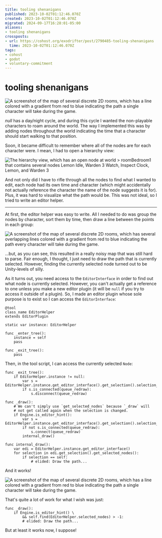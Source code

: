 ```yaml
---
title: tooling shenanigans
published: 2023-10-02T01:12:46.070Z
created: 2023-10-02T01:12:46.070Z
migrated: 2024-09-17T16:28:01-05:00
aliases:
- tooling shenanigans
crossposts:
- url: https://cohost.org/exodrifter/post/2790485-tooling-shenanigans
  time: 2023-10-02T01:12:46.070Z
tags:
- cohost
- godot
- voluntary-commitment
---
```


# tooling shenanigans

![A screenshot of the map of several discrete 2D rooms, which has a line colored with a gradient from red to blue indicating the path a single character will take during the game.](20231002011246-path.png)

_null_ has a day/night cycle, and during this cycle I wanted the non-playable characters to roam around the world. The way I implemented this was by adding nodes throughout the world indicating the time that a character should start walking to that position.

Soon, it became difficult to remember where all of the nodes are for each character were. I mean, I had to open a hierarchy view:

<div style="width:fit-content;margin:0 auto">

![The hierarchy view, which has an open node at `world > roomBedroom1` that contains several nodes `Lemon Idle`, `Warden 3 Watch`, `Inspect Clock`, `Lemon`, and `Warden 3`](20231002011246-hierarchy.png)

</div>

And not only did I have to rifle through all the nodes to find what I wanted to edit, each node had its own time and character (which might accidentally not actually reference the character the name of the node suggests it is for). Plus, it was hard to visualize what the path would be. This was not ideal, so I tried to write an editor helper.

---

At first, the editor helper was easy to write. All I needed to do was group the nodes by character, sort them by time, then draw a line between the points in each group:

![A screenshot of the map of several discrete 2D rooms, which has several overlapping lines colored with a gradient from red to blue indicating the path every character will take during the game.](20231002011246-all-paths.png)

...but, as you can see, this resulted in a really noisy map that was still hard to parse. Fair enough, I thought, I just need to draw the path that is currently selected. However, finding the currently selected node turned out to be Unity-levels of silly.

As it turns out, you need access to the `EditorInterface` in order to find out what node is currently selected. However, you can't actually get a reference to one unless you make a new editor plugin (it will be `null` if you try to access it outside of a plugin). So, I made an editor plugin whose sole purpose is to exist so I can access the `EditorInterface`:

```gdscript
@tool
class_name EditorHelper
extends EditorPlugin

static var instance: EditorHelper

func _enter_tree():
    instance = self
    pass

func _exit_tree():
    pass
```

Then, in the tool script, I can access the currently selected `Node`:

```gdscript
func _exit_tree():
    if EditorHelper.instance != null:
        var s = EditorHelper.instance.get_editor_interface().get_selection().selection_changed
        if s.is_connected(queue_redraw):
            s.disconnect(queue_redraw)

func _draw():
    # We can't simply use `get_selected_nodes` because `_draw` will
    # not get called again when the selection is changed.
    if Engine.is_editor_hint():
        var s = EditorHelper.instance.get_editor_interface().get_selection().selection_changed
        if not s.is_connected(queue_redraw):
            s.connect(queue_redraw)
        internal_draw()

func internal_draw():
    var edi = EditorHelper.instance.get_editor_interface()
    for selection in edi.get_selection().get_selected_nodes():
        if selection == self:
            # elided: Draw the path...
```

And it works!

![A screenshot of the map of several discrete 2D rooms, which has a line colored with a gradient from red to blue indicating the path a single character will take during the game.](20231002011246-path.png)

That's quite a lot of work for what I wish was just:

```gdscript
func _draw():
    if Engine.is_editor_hint() \
        && self.find(EditorHelper.selected_nodes) > -1:
        # elided: Draw the path...
```

But at least it works now, I suppose!
